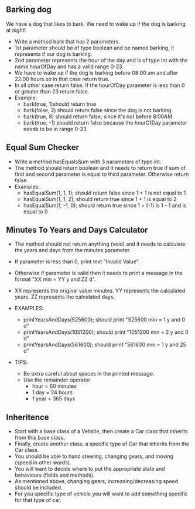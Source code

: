
## Barking dog
 We have a dog that likes to bark. We need to wake up if the dog is barking at night!
* Write a method bark that has 2 parameters.
* 1st parameter should be of type boolean and be named barking, it represents if our dog is barking. 
* 2nd parameter represents the hour of the day and is of type int with the name hourOfDay and has a valid range 0-23. 
* We have to wake up if the dog is barking  before 08:00 am and after 22:00 hours so in that case return true.
* In all other case return false.  If the hourOfDay parameter is less than 0  or greater than 23 return false.
* Example:  
    * bark(true, 1)should return true
    * bark(false, 2) should return false since the dog is not barking.
    * bark(true, 8) should return false, since it's not before 8:00AM
    * bark(true, -1) should return false because the hourOfDay parameter needs to be in range 0-23.
    
    
    
## Equal Sum Checker
* Write a method hasEqualsSum with 3 parameters of type int.
* The method should return boolean and it needs to return true if sum of first and second parameter is equal to third parameter. Otherwise return false.
* Examples:
    * hasEqualSum(1, 1, 1);  should return false since 1 + 1 is not equal to 1
    * hasEqualSum(1, 1, 2);  should return true since 1 + 1 is equal to 2
    * hasEqualSum(1, -1, 0);  should return true since 1 + (-1) is 1 - 1 and is equal to 0
    
    
## Minutes To Years and Days Calculator
* The method should not return anything (void) and it needs to calculate the years and days from the minutes parameter. 
* If parameter is less than 0, print text "Invalid Value".
* Otherwise if parameter is valid then it needs to print a message in the format "XX min = YY y and ZZ d".
* XX represents the original value minutes. YY represents the calculated years. ZZ represents the calculated days.

* EXAMPLES:
    * printYearsAndDays(525600); should print "525600 min = 1 y and 0 d"
    * printYearsAndDays(1051200); should print "1051200 min = 2 y and 0 d"
    * printYearsAndDays(561600); should print "561600 min = 1 y and 25 d"

* TIPS:

    * Be extra careful about spaces in the printed message.
    * Use the remainder operator 
        * hour = 60 minutes
        * 1 day = 24 hours
        * 1 year = 365 days
        
## Inheritence
* Start with a base class of a Vehicle, then create a Car class that inherits from this base class.
* Finally, create another class, a specific type of Car that inherits from the Car class.
* You should be able to hand steering, changing gears, and moving (speed in other words).
* You will want to decide where to put the appropriate state and behaviours (fields and methods).
* As mentioned above, changing gears, increasing/decreasing speed should be included.
* For you specific type of vehicle you will want to add something specific for that type of car.
